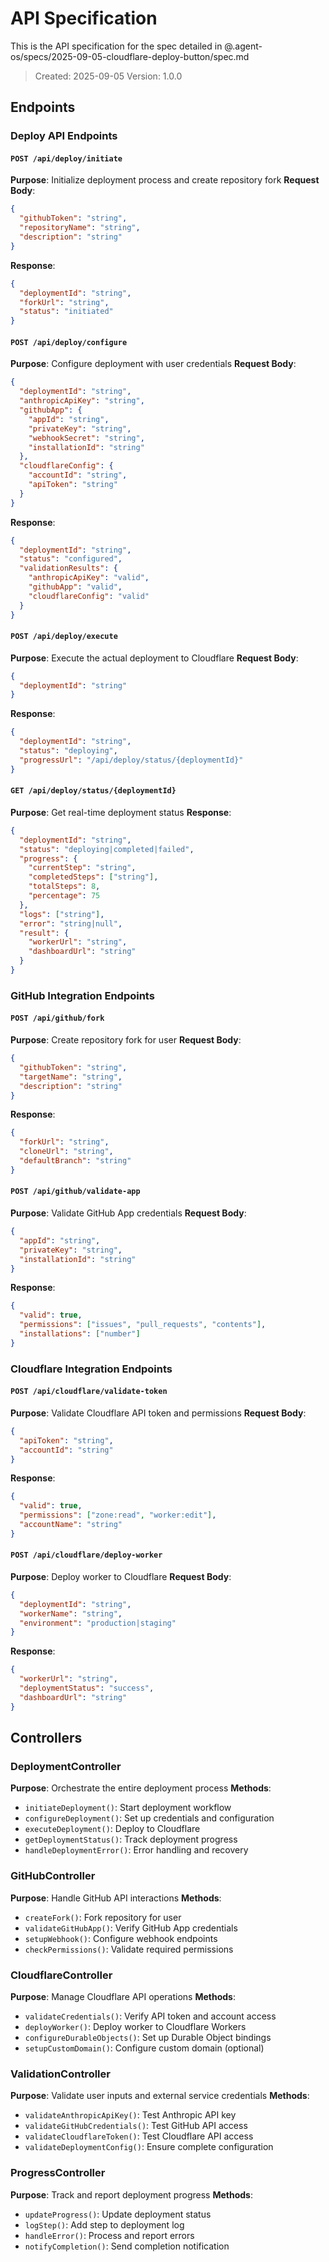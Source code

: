 # API Specification

This is the API specification for the spec detailed in
@.agent-os/specs/2025-09-05-cloudflare-deploy-button/spec.md

> Created: 2025-09-05 Version: 1.0.0

## Endpoints

### Deploy API Endpoints

#### `POST /api/deploy/initiate`

**Purpose**: Initialize deployment process and create repository fork **Request
Body**:

```json
{
  "githubToken": "string",
  "repositoryName": "string",
  "description": "string"
}
```

**Response**:

```json
{
  "deploymentId": "string",
  "forkUrl": "string",
  "status": "initiated"
}
```

#### `POST /api/deploy/configure`

**Purpose**: Configure deployment with user credentials **Request Body**:

```json
{
  "deploymentId": "string",
  "anthropicApiKey": "string",
  "githubApp": {
    "appId": "string",
    "privateKey": "string",
    "webhookSecret": "string",
    "installationId": "string"
  },
  "cloudflareConfig": {
    "accountId": "string",
    "apiToken": "string"
  }
}
```

**Response**:

```json
{
  "deploymentId": "string",
  "status": "configured",
  "validationResults": {
    "anthropicApiKey": "valid",
    "githubApp": "valid",
    "cloudflareConfig": "valid"
  }
}
```

#### `POST /api/deploy/execute`

**Purpose**: Execute the actual deployment to Cloudflare **Request Body**:

```json
{
  "deploymentId": "string"
}
```

**Response**:

```json
{
  "deploymentId": "string",
  "status": "deploying",
  "progressUrl": "/api/deploy/status/{deploymentId}"
}
```

#### `GET /api/deploy/status/{deploymentId}`

**Purpose**: Get real-time deployment status **Response**:

```json
{
  "deploymentId": "string",
  "status": "deploying|completed|failed",
  "progress": {
    "currentStep": "string",
    "completedSteps": ["string"],
    "totalSteps": 8,
    "percentage": 75
  },
  "logs": ["string"],
  "error": "string|null",
  "result": {
    "workerUrl": "string",
    "dashboardUrl": "string"
  }
}
```

### GitHub Integration Endpoints

#### `POST /api/github/fork`

**Purpose**: Create repository fork for user **Request Body**:

```json
{
  "githubToken": "string",
  "targetName": "string",
  "description": "string"
}
```

**Response**:

```json
{
  "forkUrl": "string",
  "cloneUrl": "string",
  "defaultBranch": "string"
}
```

#### `POST /api/github/validate-app`

**Purpose**: Validate GitHub App credentials **Request Body**:

```json
{
  "appId": "string",
  "privateKey": "string",
  "installationId": "string"
}
```

**Response**:

```json
{
  "valid": true,
  "permissions": ["issues", "pull_requests", "contents"],
  "installations": ["number"]
}
```

### Cloudflare Integration Endpoints

#### `POST /api/cloudflare/validate-token`

**Purpose**: Validate Cloudflare API token and permissions **Request Body**:

```json
{
  "apiToken": "string",
  "accountId": "string"
}
```

**Response**:

```json
{
  "valid": true,
  "permissions": ["zone:read", "worker:edit"],
  "accountName": "string"
}
```

#### `POST /api/cloudflare/deploy-worker`

**Purpose**: Deploy worker to Cloudflare **Request Body**:

```json
{
  "deploymentId": "string",
  "workerName": "string",
  "environment": "production|staging"
}
```

**Response**:

```json
{
  "workerUrl": "string",
  "deploymentStatus": "success",
  "dashboardUrl": "string"
}
```

## Controllers

### DeploymentController

**Purpose**: Orchestrate the entire deployment process **Methods**:

- `initiateDeployment()`: Start deployment workflow
- `configureDeployment()`: Set up credentials and configuration
- `executeDeployment()`: Deploy to Cloudflare
- `getDeploymentStatus()`: Track deployment progress
- `handleDeploymentError()`: Error handling and recovery

### GitHubController

**Purpose**: Handle GitHub API interactions **Methods**:

- `createFork()`: Fork repository for user
- `validateGitHubApp()`: Verify GitHub App credentials
- `setupWebhook()`: Configure webhook endpoints
- `checkPermissions()`: Validate required permissions

### CloudflareController

**Purpose**: Manage Cloudflare API operations **Methods**:

- `validateCredentials()`: Verify API token and account access
- `deployWorker()`: Deploy worker to Cloudflare Workers
- `configureDurableObjects()`: Set up Durable Object bindings
- `setupCustomDomain()`: Configure custom domain (optional)

### ValidationController

**Purpose**: Validate user inputs and external service credentials **Methods**:

- `validateAnthropicApiKey()`: Test Anthropic API key
- `validateGitHubCredentials()`: Test GitHub API access
- `validateCloudflareToken()`: Test Cloudflare API access
- `validateDeploymentConfig()`: Ensure complete configuration

### ProgressController

**Purpose**: Track and report deployment progress **Methods**:

- `updateProgress()`: Update deployment status
- `logStep()`: Add step to deployment log
- `handleError()`: Process and report errors
- `notifyCompletion()`: Send completion notification
